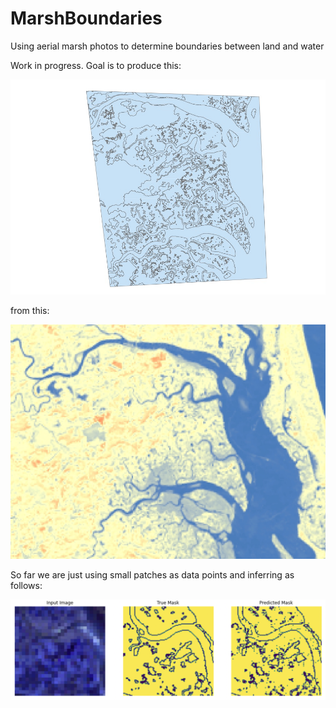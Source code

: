 # MarshBoundaries
Using aerial marsh photos to determine boundaries between land and water

Work in progress. Goal is to produce this:

<img src="plum_boundary.jpg"/>

from this:

<img src="plum_raw.jpg"/>

So far we are just using small patches as data points and inferring as follows:

<img src="1000-epochs.png"/>



